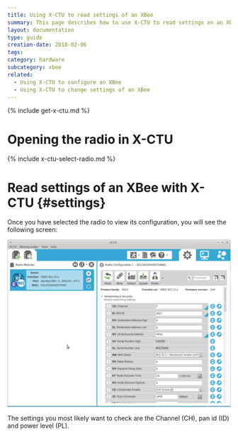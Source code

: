 ```yaml
---
title: Using X-CTU to read settings of an XBee
summary: This page describes how to use X-CTU to read settings on an XBee.
layout: documentation
type: guide
creation-date: 2018-02-06
tags: 
category: hardware
subcategory: xbee
related:
  - Using X-CTU to configure an XBee
  - Using X-CTU to change settings of an XBee
---
```



{% include get-x-ctu.md %}

# Opening the radio in X-CTU

{% include x-ctu-select-radio.md %}

# Read settings of an XBee with X-CTU {#settings}

Once you have selected the radio to view its configuration, you will see the following screen:

![](/img/x-ctu-radio-settings.png)

The settings you most likely want to check are the Channel (CH), pan id (ID) and power level (PL).

